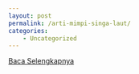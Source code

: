 ```yaml
---
layout: post
permalink: /arti-mimpi-singa-laut/
categories:
    - Uncategorized
---
```


[Baca Selengkapnya](/08)